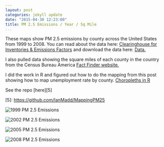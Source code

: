 ```yaml
---
layout: post
categories: jekyll update
date: "2015-04-30 12:23:00"
title: PM 2.5 Emissions / Year / Sq Mile
...
```


These maps show PM 2.5 emissions by county across the United States from 1999 to
2008. You can read about the data here: [Clearinghouse for Inventories &
Emissions Factors][1] and download the data here: [Data.][2]

[1]: <http://www.epa.gov/ttn/chief/eiinformation.html>

[2]: <https://d396qusza40orc.cloudfront.net/exdata/data/NEI_data.zip>

I also pulled data showing the square miles of each county in the country from the Census Bureau America [Fact Finder website.][4] 

I did the work in R and figured out how to do the mapping from this post showing
how to map unemployment rate by county. [Choropleths in R][3]

See the repo [here][5]

[3]: <http://www.thisisthegreenroom.com/2009/choropleths-in-r/>

[4]: <http://factfinder.census.gov>

[5]: <https://github.com/IanMadd/MappingPM25> 

![1999 PM 2.5 Emissions](<{{site.url}}/assets/PM25Emissions1999.png>)

![2002 PM 2.5 Emissions](<{{site.url}}/assets/PM25Emissions2002.png>)

![2005 PM 2.5 Emissions](<{{site.url}}/assets/PM25Emissions2005.png>)

![2008 PM 2.5 Emissions](<{{site.url}}/assets/PM25Emissions2008.png>)
